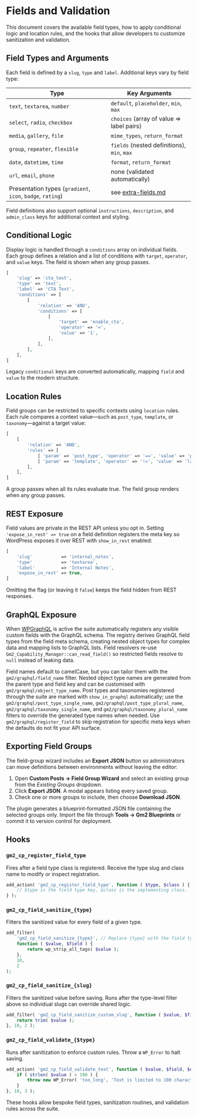 # Fields and Validation

This document covers the available field types, how to apply conditional logic and location rules, and the hooks that allow developers to customize sanitization and validation.

## Field Types and Arguments

Each field is defined by a `slug`, `type` and `label`. Additional keys vary by field type:

| Type | Key Arguments |
| ---- | ------------- |
| `text`, `textarea`, `number` | `default`, `placeholder`, `min`, `max` |
| `select`, `radio`, `checkbox` | `choices` (array of value ⇒ label pairs) |
| `media`, `gallery`, `file` | `mime_types`, `return_format` |
| `group`, `repeater`, `flexible` | `fields` (nested definitions), `min`, `max` |
| `date`, `datetime`, `time` | `format`, `return_format` |
| `url`, `email`, `phone` | none (validated automatically) |
| Presentation types (`gradient`, `icon`, `badge`, `rating`) | see [extra-fields.md](extra-fields.md) |

Field definitions also support optional `instructions`, `description`, and `admin_class` keys for additional context and styling.

## Conditional Logic

Display logic is handled through a `conditions` array on individual fields. Each group defines a relation and a list of conditions with `target`, `operator`, and `value` keys. The field is shown when any group passes.

```php
[
    'slug' => 'cta_text',
    'type' => 'text',
    'label' => 'CTA Text',
    'conditions' => [
        [
            'relation' => 'AND',
            'conditions' => [
                [
                    'target' => 'enable_cta',
                    'operator' => '=',
                    'value' => '1',
                ],
            ],
        ],
    ],
]
```

Legacy `conditional` keys are converted automatically, mapping `field` and `value` to the modern structure.

## Location Rules

Field groups can be restricted to specific contexts using `location` rules. Each rule compares a context value—such as `post_type`, `template`, or `taxonomy`—against a target value:

```php
[
    [
        'relation' => 'AND',
        'rules' => [
            [ 'param' => 'post_type', 'operator' => '==', 'value' => 'product' ],
            [ 'param' => 'template', 'operator' => '!=', 'value' => 'landing.php' ],
        ],
    ],
]
```

A group passes when all its rules evaluate true. The field group renders when any group passes.

## REST Exposure

Field values are private in the REST API unless you opt in. Setting `'expose_in_rest' => true` on a field definition registers the meta key so WordPress exposes it over REST with `show_in_rest` enabled:

```php
[
    'slug'           => 'internal_notes',
    'type'           => 'textarea',
    'label'          => 'Internal Notes',
    'expose_in_rest' => true,
]
```

Omitting the flag (or leaving it `false`) keeps the field hidden from REST responses.

## GraphQL Exposure

When [WPGraphQL](https://www.wpgraphql.com/) is active the suite automatically registers any visible custom fields with the GraphQL schema. The registry derives GraphQL field types from the field meta schema, creating nested object types for complex data and mapping lists to GraphQL lists. Field resolvers re-use `Gm2_Capability_Manager::can_read_field()` so restricted fields resolve to `null` instead of leaking data.

Field names default to camelCase, but you can tailor them with the `gm2/graphql/field_name` filter. Nested object type names are generated from the parent type and field key and can be customised with `gm2/graphql/object_type_name`. Post types and taxonomies registered through the suite are marked with `show_in_graphql` automatically; use the `gm2/graphql/post_type_single_name`, `gm2/graphql/post_type_plural_name`, `gm2/graphql/taxonomy_single_name`, and `gm2/graphql/taxonomy_plural_name` filters to override the generated type names when needed.
Use `gm2/graphql/register_field` to skip registration for specific meta keys when the defaults do not fit your API surface.

## Exporting Field Groups

The field-group wizard includes an **Export JSON** button so administrators can move definitions between environments without leaving the editor:

1. Open **Custom Posts → Field Group Wizard** and select an existing group from the *Existing Groups* dropdown.
2. Click **Export JSON**. A modal appears listing every saved group.
3. Check one or more groups to include, then choose **Download JSON**.

The plugin generates a blueprint-formatted JSON file containing the selected groups only. Import the file through **Tools → Gm2 Blueprints** or commit it to version control for deployment.

## Hooks

### `gm2_cp_register_field_type`
Fires after a field type class is registered. Receive the type slug and class name to modify or inspect registration.

```php
add_action( 'gm2_cp_register_field_type', function ( $type, $class ) {
    // $type is the field type key, $class is the implementing class.
} );
```

### `gm2_cp_field_sanitize_{type}`
Filters the sanitized value for every field of a given type.

```php
add_filter(
    'gm2_cp_field_sanitize_{type}', // Replace {type} with the field type slug, e.g. `text`.
    function ( $value, $field ) {
        return wp_strip_all_tags( $value );
    },
    10,
    2
);
```

### `gm2_cp_field_sanitize_{slug}`
Filters the sanitized value before saving. Runs after the type-level filter above so individual slugs can override shared logic.

```php
add_filter( 'gm2_cp_field_sanitize_custom_slug', function ( $value, $field ) {
    return trim( $value );
}, 10, 2 );
```

### `gm2_cp_field_validate_{$type}`
Runs after sanitization to enforce custom rules. Throw a `WP_Error` to halt saving.

```php
add_action( 'gm2_cp_field_validate_text', function ( $value, $field, $object_id ) {
    if ( strlen( $value ) > 100 ) {
        throw new WP_Error( 'too_long', 'Text is limited to 100 characters.' );
    }
}, 10, 3 );
```

These hooks allow bespoke field types, sanitization routines, and validation rules across the suite.


